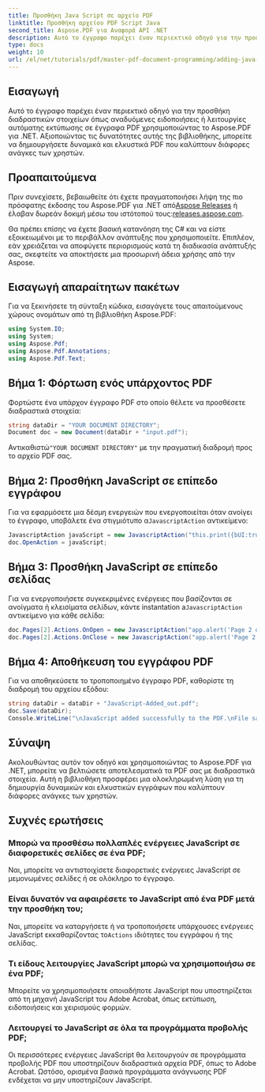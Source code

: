 ```yaml
---
title: Προσθήκη Java Script σε αρχείο PDF
linktitle: Προσθήκη αρχείου PDF Script Java
second_title: Aspose.PDF για Αναφορά API .NET
description: Αυτό το έγγραφο παρέχει έναν περιεκτικό οδηγό για την προσθήκη διαδραστικών στοιχείων όπως αναδυόμενες ειδοποιήσεις ή λειτουργίες αυτόματης εκτύπωσης σε έγγραφα PDF χρησιμοποιώντας το Aspose.PDF για .NET.
type: docs
weight: 10
url: /el/net/tutorials/pdf/master-pdf-document-programming/adding-java-script-to-pdf/
---
```

## Εισαγωγή
Αυτό το έγγραφο παρέχει έναν περιεκτικό οδηγό για την προσθήκη διαδραστικών στοιχείων όπως αναδυόμενες ειδοποιήσεις ή λειτουργίες αυτόματης εκτύπωσης σε έγγραφα PDF χρησιμοποιώντας το Aspose.PDF για .NET. Αξιοποιώντας τις δυνατότητες αυτής της βιβλιοθήκης, μπορείτε να δημιουργήσετε δυναμικά και ελκυστικά PDF που καλύπτουν διάφορες ανάγκες των χρηστών.

## Προαπαιτούμενα
 Πριν συνεχίσετε, βεβαιωθείτε ότι έχετε πραγματοποιήσει λήψη της πιο πρόσφατης έκδοσης του Aspose.PDF για .NET από[Aspose Releases](https://releases.aspose.com/pdf/net/) ή έλαβαν δωρεάν δοκιμή μέσω του ιστότοπού τους:[releases.aspose.com](http://releases.aspose.com).

Θα πρέπει επίσης να έχετε βασική κατανόηση της C# και να είστε εξοικειωμένοι με το περιβάλλον ανάπτυξης που χρησιμοποιείτε. Επιπλέον, εάν χρειάζεται να αποφύγετε περιορισμούς κατά τη διαδικασία ανάπτυξής σας, σκεφτείτε να αποκτήσετε μια προσωρινή άδεια χρήσης από την Aspose.

## Εισαγωγή απαραίτητων πακέτων
Για να ξεκινήσετε τη σύνταξη κώδικα, εισαγάγετε τους απαιτούμενους χώρους ονομάτων από τη βιβλιοθήκη Aspose.PDF:

```csharp
using System.IO;
using System;
using Aspose.Pdf;
using Aspose.Pdf.Annotations;
using Aspose.Pdf.Text;
```

## Βήμα 1: Φόρτωση ενός υπάρχοντος PDF
Φορτώστε ένα υπάρχον έγγραφο PDF στο οποίο θέλετε να προσθέσετε διαδραστικά στοιχεία:

```csharp
string dataDir = "YOUR DOCUMENT DIRECTORY";
Document doc = new Document(dataDir + "input.pdf");
```

 Αντικαθιστώ`"YOUR DOCUMENT DIRECTORY"` με την πραγματική διαδρομή προς το αρχείο PDF σας.

## Βήμα 2: Προσθήκη JavaScript σε επίπεδο εγγράφου

 Για να εφαρμόσετε μια δέσμη ενεργειών που ενεργοποιείται όταν ανοίγει το έγγραφο, υποβάλετε ένα στιγμιότυπο α`JavascriptAction` αντικείμενο:

```csharp
JavascriptAction javaScript = new JavascriptAction("this.print({bUI:true,bSilent:false,bShrinkToFit:true});");
doc.OpenAction = javaScript;
```

## Βήμα 3: Προσθήκη JavaScript σε επίπεδο σελίδας

 Για να ενεργοποιήσετε συγκεκριμένες ενέργειες που βασίζονται σε ανοίγματα ή κλεισίματα σελίδων, κάντε instantation a`JavascriptAction` αντικείμενο για κάθε σελίδα:

```csharp
doc.Pages[2].Actions.OnOpen = new JavascriptAction("app.alert('Page 2 opened')");
doc.Pages[2].Actions.OnClose = new JavascriptAction("app.alert('Page 2 closed')");
```

## Βήμα 4: Αποθήκευση του εγγράφου PDF

Για να αποθηκεύσετε το τροποποιημένο έγγραφο PDF, καθορίστε τη διαδρομή του αρχείου εξόδου:

```csharp
string dataDir = dataDir + "JavaScript-Added_out.pdf";
doc.Save(dataDir);
Console.WriteLine("\nJavaScript added successfully to the PDF.\nFile saved at " + dataDir);
```

## Σύναψη
Ακολουθώντας αυτόν τον οδηγό και χρησιμοποιώντας το Aspose.PDF για .NET, μπορείτε να βελτιώσετε αποτελεσματικά τα PDF σας με διαδραστικά στοιχεία. Αυτή η βιβλιοθήκη προσφέρει μια ολοκληρωμένη λύση για τη δημιουργία δυναμικών και ελκυστικών εγγράφων που καλύπτουν διάφορες ανάγκες των χρηστών.

## Συχνές ερωτήσεις

### Μπορώ να προσθέσω πολλαπλές ενέργειες JavaScript σε διαφορετικές σελίδες σε ένα PDF;
Ναι, μπορείτε να αντιστοιχίσετε διαφορετικές ενέργειες JavaScript σε μεμονωμένες σελίδες ή σε ολόκληρο το έγγραφο.

### Είναι δυνατόν να αφαιρέσετε το JavaScript από ένα PDF μετά την προσθήκη του;
 Ναι, μπορείτε να καταργήσετε ή να τροποποιήσετε υπάρχουσες ενέργειες JavaScript εκκαθαρίζοντας το`Actions` ιδιότητες του εγγράφου ή της σελίδας.

### Τι είδους λειτουργίες JavaScript μπορώ να χρησιμοποιήσω σε ένα PDF;
Μπορείτε να χρησιμοποιήσετε οποιαδήποτε JavaScript που υποστηρίζεται από τη μηχανή JavaScript του Adobe Acrobat, όπως εκτύπωση, ειδοποιήσεις και χειρισμούς φορμών.

### Λειτουργεί το JavaScript σε όλα τα προγράμματα προβολής PDF;
Οι περισσότερες ενέργειες JavaScript θα λειτουργούν σε προγράμματα προβολής PDF που υποστηρίζουν διαδραστικά αρχεία PDF, όπως το Adobe Acrobat. Ωστόσο, ορισμένα βασικά προγράμματα ανάγνωσης PDF ενδέχεται να μην υποστηρίζουν JavaScript.